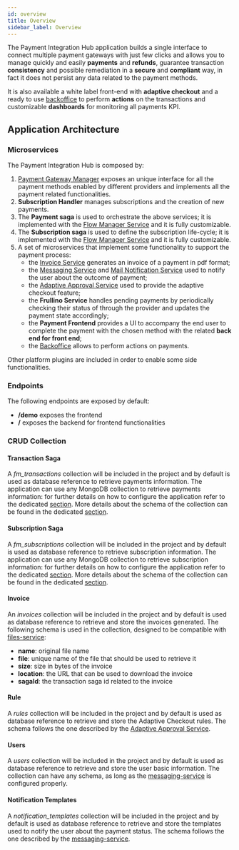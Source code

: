 ```yaml
---
id: overview
title: Overview
sidebar_label: Overview
---
```




The Payment Integration Hub application builds a single interface to connect multiple payment gateways with just few clicks and allows you to manage quickly and easily **payments** and **refunds**, guarantee transaction **consistency** and possible remediation in a **secure** and **compliant** way, in fact it does not persist any data related to the payment methods.

It is also available a white label front-end with **adaptive checkout** and a ready to use [backoffice](/products/microfrontend-composer/overview.md) to perform **actions** on the transactions and customizable **dashboards** for monitoring all payments KPI. 

## Application Architecture

### Microservices

The Payment Integration Hub is composed by:
1. [Payment Gateway Manager](/runtime-components/plugins/payment-gateway-manager/10_overview.md) exposes an unique interface for all the payment methods enabled by different providers and implements all the payment related functionalities.
2. **Subscription Handler** manages subscriptions and the creation of new payments.
3. The **Payment saga** is used to orchestrate the above services; it is implemented with the [Flow Manager Service](/runtime-components/plugins/flow-manager-service/10_overview.md) and it is fully customizable.
4. The **Subscription saga** is used to define the subscription life-cycle; it is implemented with the [Flow Manager Service](/runtime-components/plugins/flow-manager-service/10_overview.md) and it is fully customizable.
5. A set of microservices that implement some functionality to support the payment process:
    - the [Invoice Service](/runtime-components/plugins/invoice-service/10_overview.md) generates an invoice of a payment in pdf format;
    - the [Messaging Service](/runtime-components/plugins/messaging-service/10_overview.md) and [Mail Notification Service](/runtime-components/plugins/ses-mail-notification-service/usage.md) used to notify the user about the outcome of payment;
    - the [Adaptive Approval Service](/runtime-components/plugins/adaptive-approval-service/10_overview.md) used to provide the adaptive checkout feature;
    - the **Frullino Service** handles pending payments by periodically checking their status of through the provider and updates the payment state accordingly;
    - the **Payment Frontend** provides a UI to accompany the end user to complete the payment with the chosen method with the related **back end for front end**;
    - the [Backoffice](/products/microfrontend-composer/overview.md) allows to perform actions on payments.

Other platform plugins are included in order to enable some side functionalities.

### Endpoints

The following endpoints are exposed by default:
- **/demo** exposes the frontend
- **/** exposes the backend for frontend functionalities


### CRUD Collection

#### Transaction Saga
A *fm_transactions* collection will be included in the project and by default is used as database reference to retrieve payments information.
The application can use any MongoDB collection to retrieve payments information: for further details on how to configure the application refer to the dedicated [section](/runtime-components/applications/payment-integration-hub/50_configuration.md).
More details about the schema of the collection can be found in the dedicated [section](/runtime-components/applications/payment-integration-hub/20_payment_saga.md).

#### Subscription Saga
A *fm_subscriptions* collection will be included in the project and by default is used as database reference to retrieve subscription information.
The application can use any MongoDB collection to retrieve subscription information: for further details on how to configure the application refer to the dedicated [section](/runtime-components/applications/payment-integration-hub/50_configuration.md).
More details about the schema of the collection can be found in the dedicated [section](/runtime-components/applications/payment-integration-hub/30_subscription_saga.md).

#### Invoice
An *invoices* collection will be included in the project and by default is used as database reference to retrieve and store the invoices generated.
The following schema is used in the collection, designed to be compatible with [files-service](/runtime-components/plugins/files-service/configuration.mdx):
- **name**: original file name
- **file**: unique name of the file that should be used to retrieve it
- **size**:  size in bytes of the invoice
- **location**: the URL that can be used to download the invoice
- **sagaId**: the transaction saga id related to the invoice

#### Rule
A *rules* collection will be included in the project and by default is used as database reference to retrieve and store the Adaptive Checkout rules. The schema follows the one described by the [Adaptive Approval Service](/runtime-components/plugins/adaptive-approval-service/20_how_to_use.md).

#### Users
A *users* collection will be included in the project and by default is used as database reference to retrieve and store the user basic information.
The collection can have any schema, as long as the [messaging-service](/runtime-components/plugins/messaging-service/20_configuration.md#service-configuration) is configured properly.

#### Notification Templates
A *notification_templates* collection will be included in the project and by default is used as database reference to retrieve and store the templates used to notify the user about the payment status.
The schema follows the one described by the [messaging-service](/runtime-components/plugins/messaging-service/20_configuration.md#templates-crud).
